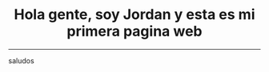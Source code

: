 <HTML>
<HEAD>
<TITLE>Mi primera pagina web </TITLE>
</HEAD>
<BODY>
<H1 align="center" >Hola gente, soy Jordan y esta es mi primera pagina web</H1>
<HR>
<P>saludos</P>
</BODY>
</HTML> 
